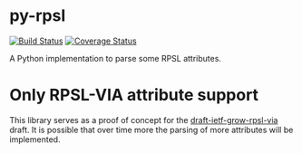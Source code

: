 py-rpsl
=======

[![Build Status](https://travis-ci.org/job/py-rpsl-via.svg?branch=master)](https://travis-ci.org/job/py-rpsl-via)
[![Coverage Status](https://coveralls.io/repos/job/py-rpsl-via/badge.svg?branch=master)](https://coveralls.io/r/job/py-rpsl-via?branch=master)

A Python implementation to parse some RPSL attributes.

Only RPSL-VIA attribute support
===============================

This library serves as a proof of concept for the
[draft-ietf-grow-rpsl-via](https://tools.ietf.org/html/draft-ietf-grow-rpsl-via)
draft. It is possible that over time more the parsing of more attributes will be implemented.
